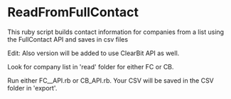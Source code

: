 # ReadFromFullContact
This ruby script builds contact information for companies from a list using the FullContact API and saves in csv files

Edit: Also version will be added to use ClearBit API as well.

Look for company list in 'read' folder for either FC or CB.

Run either FC__API.rb or CB_API.rb.   Your CSV will be saved in the CSV folder
in 'export'.
